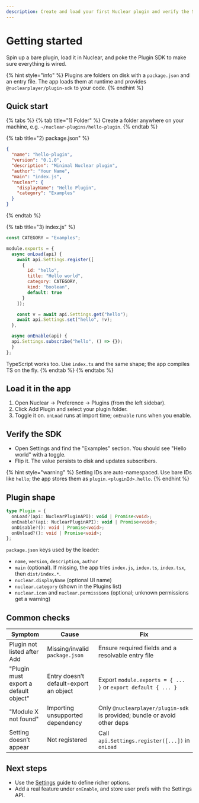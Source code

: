 ```yaml
---
description: Create and load your first Nuclear plugin and verify the SDK works end-to-end.
---
```


# Getting started

Spin up a bare plugin, load it in Nuclear, and poke the Plugin SDK to make sure everything is wired.

{% hint style="info" %}
Plugins are folders on disk with a `package.json` and an entry file. The app loads them at runtime and provides `@nuclearplayer/plugin-sdk` to your code.
{% endhint %}

## Quick start

{% tabs %}
{% tab title="1) Folder" %}
Create a folder anywhere on your machine, e.g. `~/nuclear-plugins/hello-plugin`.
{% endtab %}

{% tab title="2) package.json" %}
```json
{
  "name": "hello-plugin",
  "version": "0.1.0",
  "description": "Minimal Nuclear plugin",
  "author": "Your Name",
  "main": "index.js",
  "nuclear": {
    "displayName": "Hello Plugin",
    "category": "Examples"
  }
}
```
{% endtab %}

{% tab title="3) index.js" %}
```js
const CATEGORY = "Examples";

module.exports = {
  async onLoad(api) {
    await api.Settings.register([
      {
        id: "hello",
        title: "Hello world",
        category: CATEGORY,
        kind: "boolean",
        default: true
      }
    ]);

    const v = await api.Settings.get("hello");
    await api.Settings.set("hello", !v);
  },

  async onEnable(api) {
  api.Settings.subscribe("hello", () => {});
  }
};
```

TypeScript works too. Use `index.ts` and the same shape; the app compiles TS on the fly.
{% endtab %}
{% endtabs %}

## Load it in the app

1. Open Nuclear → Preference → Plugins (from the left sidebar).
2. Click Add Plugin and select your plugin folder.
3. Toggle it on. `onLoad` runs at import time; `onEnable` runs when you enable.

## Verify the SDK

- Open Settings and find the "Examples" section. You should see "Hello world" with a toggle.
- Flip it. The value persists to disk and updates subscribers.

{% hint style="warning" %}
Setting IDs are auto-namespaced. Use bare IDs like `hello`; the app stores them as `plugin.<pluginId>.hello`.
{% endhint %}

## Plugin shape

```ts
type Plugin = {
  onLoad?(api: NuclearPluginAPI): void | Promise<void>;
  onEnable?(api: NuclearPluginAPI): void | Promise<void>;
  onDisable?(): void | Promise<void>;
  onUnload?(): void | Promise<void>;
};
```

`package.json` keys used by the loader:

- `name`, `version`, `description`, `author`
- `main` (optional). If missing, the app tries `index.js`, `index.ts`, `index.tsx`, then `dist/index.*`.
- `nuclear.displayName` (optional UI name)
- `nuclear.category` (shown in the Plugins list)
- `nuclear.icon` and `nuclear.permissions` (optional; unknown permissions get a warning)

## Common checks

| Symptom | Cause | Fix |
| --- | --- | --- |
| Plugin not listed after Add | Missing/invalid `package.json` | Ensure required fields and a resolvable entry file |
| "Plugin must export a default object" | Entry doesn’t default-export an object | Export `module.exports = { ... }` or `export default { ... }` |
| "Module X not found" | Importing unsupported dependency | Only `@nuclearplayer/plugin-sdk` is provided; bundle or avoid other deps |
| Setting doesn’t appear | Not registered | Call `api.Settings.register([...])` in `onLoad` |

## Next steps

- Use the [Settings](README.md) guide to define richer options.
- Add a real feature under `onEnable`, and store user prefs with the Settings API.
